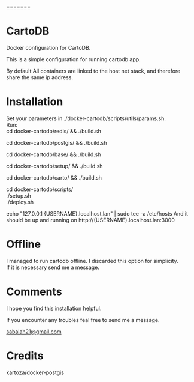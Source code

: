 =======
# CartoDB

Docker configuration for CartoDB.

This is a simple configuration for running cartodb app.

By default All containers are linked to the host net stack, and therefore share
the same ip address.  

# Installation

Set your parameters in ./docker-cartodb/scripts/utils/params.sh.  
Run:  
cd docker-cartodb/redis/ && ./build.sh

cd docker-cartodb/postgis/ && ./build.sh

cd docker-cartodb/base/ && ./build.sh

cd docker-cartodb/setup/ && ./build.sh

cd docker-cartodb/carto/ && ./build.sh

cd docker-cartodb/scripts/  
./setup.sh  
./deploy.sh

echo "127.0.0.1 {USERNAME}.localhost.lan" | sudo tee -a /etc/hosts
And it should be up and running on http://{USERNAME}.localhost.lan:3000

# Offline
I managed to run cartodb offline. I discarded this option for simplicity.  
If it is necessary send me a message.

# Comments

I hope you find this installation helpful.

If you encounter any troubles feal free to send me a message. 

sabalah21@gmail.com

# Credits
kartoza/docker-postgis
